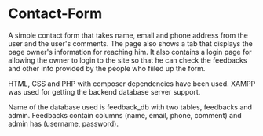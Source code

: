 # Contact-Form
A simple contact form that takes name, email and phone address from the user and the user's comments. The page also shows a tab that displays the page owner's information for reaching him.
It also contains a login page for allowing the owner to login to the site so that he can check the feedbacks and other info provided by the people who fiiled up the form.

HTML, CSS and PHP with composer dependencies have been used. XAMPP was used for getting the backend database server support. 

Name of the database used is feedback_db with two tables, feedbacks and admin. Feedbacks contain columns (name, email, phone, comment) and admin has (username, password).
